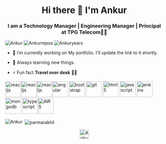 

<!--
**AnkurSingh16/AnkurSingh16** is a ✨ _special_ ✨ repository because its `README.md` (this file) appears on your GitHub profile.

Here are some ideas to get you started:

- 🔭 I’m currently working on ...
- 🌱 I’m currently learning ...
- 👯 I’m looking to collaborate on ...
- 🤔 I’m looking for help with ...
- 💬 Ask me about ...
- 📫 How to reach me: ...
- 😄 Pronouns: ...
- ⚡ Fun fact: ...
-->
<h1 align="center">Hi there 👋 I'm Ankur</h1>
<h3 align="center">I am a Technology Manager | Engineering Manager | Principal at TPG Telecom👨‍💻</h3>

<p align="left"> 
  <img src="https://komarev.com/ghpvc/?username=AnkurSingh16&color=brightgreen" alt="Ankur" />
  <img src="https://badges.pufler.dev/repos/AnkurSingh16" alt="Ankurrepos" /> 
  <img src="https://badges.pufler.dev/years/AnkurSingh16" alt="Ankuryears" />
</p>

- 🔭 I’m currently working on My portfolio. I'll update the link to it shortly.

- 🌱 Always learning new things.

- ⚡ Fun fact **Travel over desk** 🧗‍♂️

<p align="left"><img src="https://www.vectorlogo.zone/logos/reactjs/reactjs-icon.svg" alt="reactjs" width="50" height="50"/><img src="https://www.vectorlogo.zone/logos/nodejs/nodejs-icon.svg" alt="reactjs" width="50" height="50"/><img src="https://www.vectorlogo.zone/logos/reactjs/reactjs-icon.svg" alt="reactjs" width="50" height="50"/><img src="https://www.vectorlogo.zone/logos/angular/angular-icon.svg" alt="angular" width="50" height="50"/> <img src="https://www.vectorlogo.zone/logos/getbootstrap/getbootstrap-icon.svg" alt="bootstrap" width="50" height="50"/> <img src="https://www.vectorlogo.zone/logos/git-scm/git-scm-icon.svg" alt="git" width="50" height="50"/>  <img src="https://www.vectorlogo.zone/logos/w3_html5/w3_html5-icon.svg" alt="html5" width="50" height="50"/> <img src="https://www.vectorlogo.zone/logos/javascript/javascript-icon.svg" alt="javascript" width="50" height="50"/> <img src="https://www.vectorlogo.zone/logos/jenkins/jenkins-icon.svg" alt="jenkins" width="50" height="50"/> <img src="https://www.vectorlogo.zone/logos/mongodb/mongodb-icon.svg" alt="mongodb" width="50" height="50"/> <img src="https://www.vectorlogo.zone/logos/typescriptlang/typescriptlang-icon.svg" alt="typescript" width="50" height="50"/><img src="https://www.vectorlogo.zone/logos/amazon_aws/amazon_aws-icon.svg" alt="AWS" width="50" height="50"/></p><p><img align="left" src="https://github-readme-stats.vercel.app/api/top-langs/?username=AnkurSingh16&layout=compact&hide=html" alt="Ankur" /></p>

<p>&nbsp;<img align="center" src="https://github-readme-stats.vercel.app/api?username=AnkurSingh16&show_icons=true" alt="parmarakhil" /></p>

<p align="center">
<a href="https://www.linkedin.com/in/ankur-singh-262746125/" target="blank"><img align="center" src="https://cdn.jsdelivr.net/npm/simple-icons@3.0.1/icons/linkedin.svg" alt="AnkurLinkedIn" height="30" width="30" /></a>
</p>
